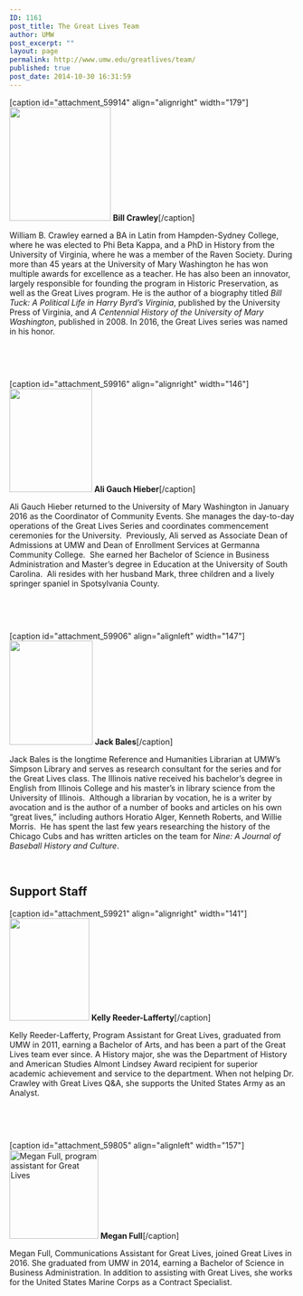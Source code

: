 ```yaml
---
ID: 1161
post_title: The Great Lives Team
author: UMW
post_excerpt: ""
layout: page
permalink: http://www.umw.edu/greatlives/team/
published: true
post_date: 2014-10-30 16:31:59
---
```

[caption id="attachment_59914" align="alignright" width="179"]<a href="https://www.umw.edu/greatlives/wp-content/uploads/sites/8/2017/01/Bill-super-cropped.png"><img class="wp-image-59914" src="https://www.umw.edu/greatlives/wp-content/uploads/sites/8/2017/01/Bill-super-cropped-267x300.png" width="179" height="201" /></a> <strong>Bill Crawley</strong>[/caption]

William B. Crawley earned a BA in Latin from Hampden-Sydney College, where he was elected to Phi Beta Kappa, and a PhD in History from the University of Virginia, where he was a member of the Raven Society. During more than 45 years at the University of Mary Washington he has won multiple awards for excellence as a teacher. He has also been an innovator, largely responsible for founding the program in Historic Preservation, as well as the Great Lives program. He is the author of a biography titled <em>Bill Tuck: A Political Life in Harry Byrd’s Virginia</em>, published by the University Press of Virginia, and <em>A Centennial History of the University of Mary Washington</em>, published in 2008. In 2016, the Great Lives series was named in his honor.

&nbsp;

&nbsp;

[caption id="attachment_59916" align="alignright" width="146"]<a href="https://www.umw.edu/greatlives/wp-content/uploads/sites/8/2017/01/Alison-Hieber-copyright-K-Pearlman-Photography9058.jpg"><img class="wp-image-59916 " src="https://www.umw.edu/greatlives/wp-content/uploads/sites/8/2017/01/Alison-Hieber-copyright-K-Pearlman-Photography9058-240x300.jpg" width="146" height="183" /></a> <strong>Ali Gauch Hieber</strong>[/caption]

Ali Gauch Hieber returned to the University of Mary Washington in January 2016 as the Coordinator of Community Events. She manages the day-to-day operations of the Great Lives Series and coordinates commencement ceremonies for the University.  Previously, Ali served as Associate Dean of Admissions at UMW and Dean of Enrollment Services at Germanna Community College.  She earned her Bachelor of Science in Business Administration and Master’s degree in Education at the University of South Carolina.  Ali resides with her husband Mark, three children and a lively springer spaniel in Spotsylvania County.

&nbsp;

&nbsp;

[caption id="attachment_59906" align="alignleft" width="147"]<a href="https://www.umw.edu/greatlives/wp-content/uploads/sites/8/2016/11/Bales_Jack_2016.jpg"><img class="wp-image-59906" src="https://www.umw.edu/greatlives/wp-content/uploads/sites/8/2016/11/Bales_Jack_2016-240x300.jpg" width="147" height="184" /></a> <strong>Jack Bales</strong>[/caption]

Jack Bales is the longtime Reference and Humanities Librarian at UMW’s Simpson Library and serves as research consultant for the series and for the Great Lives class. The Illinois native received his bachelor’s degree in English from Illinois College and his master’s in library science from the University of Illinois.  Although a librarian by vocation, he is a writer by avocation and is the author of a number of books and articles on his own “great lives,” including authors Horatio Alger, Kenneth Roberts, and Willie Morris.  He has spent the last few years researching the history of the Chicago Cubs and has written articles on the team for <em>Nine: A Journal of Baseball History and Culture</em>.

&nbsp;
<h2 style="clear: both">Support Staff</h2>
[caption id="attachment_59921" align="alignright" width="141"]<a href="http://www.umw.edu/greatlives/wp-content/uploads/sites/8/2017/01/12179214_10206815208112141_787973352_n.jpg"><img class="wp-image-59921" src="http://www.umw.edu/greatlives/wp-content/uploads/sites/8/2017/01/12179214_10206815208112141_787973352_n-234x300.jpg" width="141" height="181" /></a> <strong>Kelly Reeder-Lafferty</strong>[/caption]

<span id="0.629089487240637" class="currentHitHighlight">Kelly</span> <span id="0.6950034407819068" class="highlight">Reeder-Lafferty</span>, Program Assistant for Great Lives, graduated from UMW in 2011, earning a Bachelor of Arts, and has been a part of the Great Lives team ever since. A History major, she was the Department of History and American Studies Almont Lindsey Award recipient for superior academic achievement and service to the department. When not helping Dr. Crawley with Great Lives Q&amp;A, she supports the United States Army as an Analyst.

&nbsp;

<strong> </strong>
<div style="clear: both">

[caption id="attachment_59805" align="alignleft" width="157"]<img class=" wp-image-59805" src="https://www.umw.edu/greatlives/wp-content/uploads/sites/8/2014/10/MeganFull-150x150.jpg" alt="Megan Full, program assistant for Great Lives" width="157" height="157" /> <strong>Megan Full</strong>[/caption]

Megan Full, Communications Assistant for Great Lives, joined Great Lives in 2016. She graduated from UMW in 2014, earning a Bachelor of Science in Business Administration. In addition to assisting with Great Lives, she works for the United States Marine Corps as a Contract Specialist.

</div>
&nbsp;

&nbsp;

&nbsp;

&nbsp;